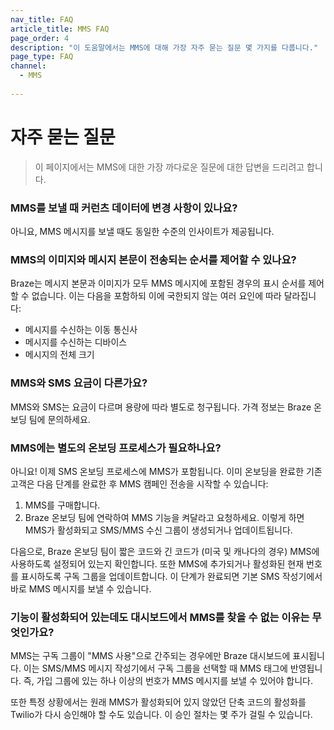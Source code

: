```yaml
---
nav_title: FAQ
article_title: MMS FAQ
page_order: 4
description: "이 도움말에서는 MMS에 대해 가장 자주 묻는 질문 몇 가지를 다룹니다."
page_type: FAQ
channel:
  - MMS
  
---
```


# 자주 묻는 질문

> 이 페이지에서는 MMS에 대한 가장 까다로운 질문에 대한 답변을 드리려고 합니다.

### MMS를 보낼 때 커런츠 데이터에 변경 사항이 있나요?

아니요, MMS 메시지를 보낼 때도 동일한 수준의 인사이트가 제공됩니다.

### MMS의 이미지와 메시지 본문이 전송되는 순서를 제어할 수 있나요?

Braze는 메시지 본문과 이미지가 모두 MMS 메시지에 포함된 경우의 표시 순서를 제어할 수 없습니다. 이는 다음을 포함하되 이에 국한되지 않는 여러 요인에 따라 달라집니다:

- 메시지를 수신하는 이동 통신사
- 메시지를 수신하는 디바이스
- 메시지의 전체 크기

### MMS와 SMS 요금이 다른가요?

MMS와 SMS는 요금이 다르며 용량에 따라 별도로 청구됩니다. 가격 정보는 Braze 온보딩 팀에 문의하세요.

### MMS에는 별도의 온보딩 프로세스가 필요하나요?

아니요! 이제 SMS 온보딩 프로세스에 MMS가 포함됩니다. 이미 온보딩을 완료한 기존 고객은 다음 단계를 완료한 후 MMS 캠페인 전송을 시작할 수 있습니다:

1. MMS를 구매합니다.
2. Braze 온보딩 팀에 연락하여 MMS 기능을 켜달라고 요청하세요. 이렇게 하면 MMS가 활성화되고 SMS/MMS 수신 그룹이 생성되거나 업데이트됩니다.

다음으로, Braze 온보딩 팀이 짧은 코드와 긴 코드가 (미국 및 캐나다의 경우) MMS에 사용하도록 설정되어 있는지 확인합니다. 또한 MMS에 추가되거나 활성화된 현재 번호를 표시하도록 구독 그룹을 업데이트합니다. 이 단계가 완료되면 기본 SMS 작성기에서 바로 MMS 메시지를 보낼 수 있습니다.

### 기능이 활성화되어 있는데도 대시보드에서 MMS를 찾을 수 없는 이유는 무엇인가요?

MMS는 구독 그룹이 "MMS 사용"으로 간주되는 경우에만 Braze 대시보드에 표시됩니다. 이는 SMS/MMS 메시지 작성기에서 구독 그룹을 선택할 때 MMS 태그에 반영됩니다. 즉, 가입 그룹에 있는 하나 이상의 번호가 MMS 메시지를 보낼 수 있어야 합니다.

또한 특정 상황에서는 원래 MMS가 활성화되어 있지 않았던 단축 코드의 활성화를 Twilio가 다시 승인해야 할 수도 있습니다. 이 승인 절차는 몇 주가 걸릴 수 있습니다.
